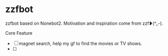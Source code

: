 # zzfbot
zzfbot based on Nonebot2. Motivation and inspiration come from zzf❥(^_-).

Core Feature

- [ ] magnet search, help my gf to find the movies or TV shows.
- [ ] 
